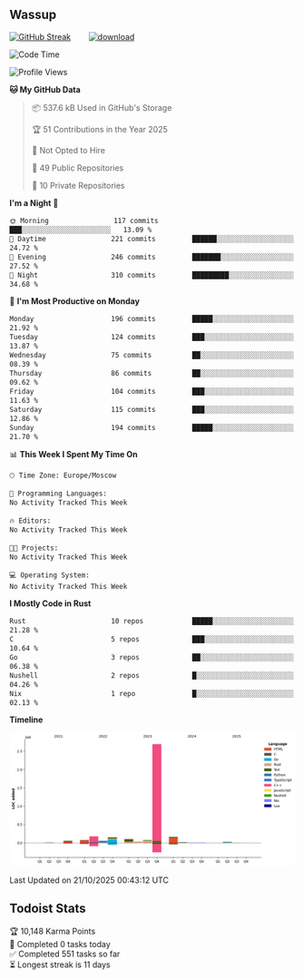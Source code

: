 ## Wassup

<!--
-->

[![GitHub Streak](http://github-readme-streak-stats.herokuapp.com?user=archeoss&theme=shades-of-purple&hide_border=true&date_format=j%20M%5B%20Y%5D)](https://git.io/streak-stats)&nbsp;&nbsp;&nbsp;&nbsp;&nbsp;&nbsp;&nbsp;&nbsp;[![download](https://user-images.githubusercontent.com/68448737/147796309-d8b65b1d-4dde-40d9-b03a-2b42aaa6cd43.jpeg)
](http://bmstu.ru/)

<!--START_SECTION:waka-->
![Code Time](http://img.shields.io/badge/Code%20Time-4%2C005%20hrs%2035%20mins-blue)

![Profile Views](http://img.shields.io/badge/Profile%20Views-0-blue)

**🐱 My GitHub Data** 

> 📦 537.6 kB Used in GitHub's Storage 
 > 
> 🏆 51 Contributions in the Year 2025
 > 
> 🚫 Not Opted to Hire
 > 
> 📜 49 Public Repositories 
 > 
> 🔑 10 Private Repositories 
 > 
**I'm a Night 🦉** 

```text
🌞 Morning                117 commits         ███░░░░░░░░░░░░░░░░░░░░░░   13.09 % 
🌆 Daytime                221 commits         ██████░░░░░░░░░░░░░░░░░░░   24.72 % 
🌃 Evening                246 commits         ███████░░░░░░░░░░░░░░░░░░   27.52 % 
🌙 Night                  310 commits         █████████░░░░░░░░░░░░░░░░   34.68 % 
```
📅 **I'm Most Productive on Monday** 

```text
Monday                   196 commits         █████░░░░░░░░░░░░░░░░░░░░   21.92 % 
Tuesday                  124 commits         ███░░░░░░░░░░░░░░░░░░░░░░   13.87 % 
Wednesday                75 commits          ██░░░░░░░░░░░░░░░░░░░░░░░   08.39 % 
Thursday                 86 commits          ██░░░░░░░░░░░░░░░░░░░░░░░   09.62 % 
Friday                   104 commits         ███░░░░░░░░░░░░░░░░░░░░░░   11.63 % 
Saturday                 115 commits         ███░░░░░░░░░░░░░░░░░░░░░░   12.86 % 
Sunday                   194 commits         █████░░░░░░░░░░░░░░░░░░░░   21.70 % 
```


📊 **This Week I Spent My Time On** 

```text
🕑︎ Time Zone: Europe/Moscow

💬 Programming Languages: 
No Activity Tracked This Week

🔥 Editors: 
No Activity Tracked This Week

🐱‍💻 Projects: 
No Activity Tracked This Week

💻 Operating System: 
No Activity Tracked This Week
```

**I Mostly Code in Rust** 

```text
Rust                     10 repos            █████░░░░░░░░░░░░░░░░░░░░   21.28 % 
C                        5 repos             ███░░░░░░░░░░░░░░░░░░░░░░   10.64 % 
Go                       3 repos             ██░░░░░░░░░░░░░░░░░░░░░░░   06.38 % 
Nushell                  2 repos             █░░░░░░░░░░░░░░░░░░░░░░░░   04.26 % 
Nix                      1 repo              █░░░░░░░░░░░░░░░░░░░░░░░░   02.13 % 
```



**Timeline**

![Lines of Code chart](https://raw.githubusercontent.com/archeoss/archeoss/master/assets/bar_graph.png)


 Last Updated on 21/10/2025 00:43:12 UTC
<!--END_SECTION:waka-->

## Todoist Stats

<!-- TODO-IST:START -->
🏆  10,148 Karma Points           
🌸  Completed 0 tasks today           
✅  Completed 551 tasks so far           
⏳  Longest streak is 11 days
<!-- TODO-IST:END -->
